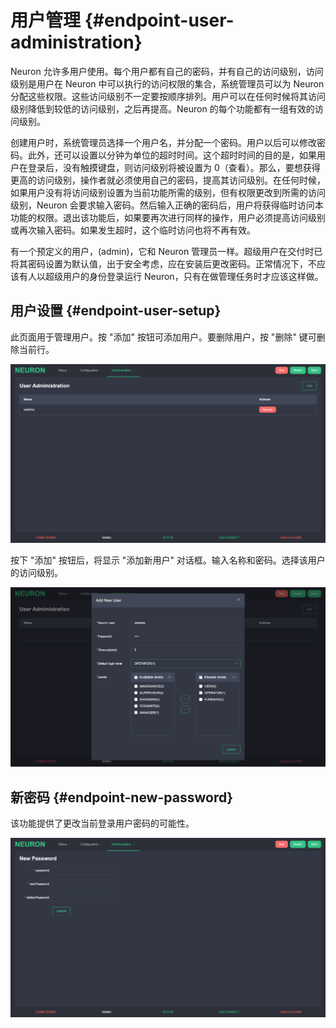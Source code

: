 # 用户管理 {#endpoint-user-administration}

Neuron 允许多用户使用。每个用户都有自己的密码，并有自己的访问级别，访问级别是用户在 Neuron 中可以执行的访问权限的集合，系统管理员可以为 Neuron 分配这些权限。这些访问级别不一定要按顺序排列。用户可以在任何时候将其访问级别降低到较低的访问级别，之后再提高。Neuron 的每个功能都有一组有效的访问级别。

创建用户时，系统管理员选择一个用户名，并分配一个密码。用户以后可以修改密码。此外，还可以设置以分钟为单位的超时时间。这个超时时间的目的是，如果用户在登录后，没有触摸键盘，则访问级别将被设置为 0（查看）。那么，要想获得更高的访问级别，操作者就必须使用自己的密码，提高其访问级别。在任何时候，如果用户没有将访问级别设置为当前功能所需的级别，但有权限更改到所需的访问级别，Neuron 会要求输入密码。然后输入正确的密码后，用户将获得临时访问本功能的权限。退出该功能后，如果要再次进行同样的操作，用户必须提高访问级别或再次输入密码。如果发生超时，这个临时访问也将不再有效。

有一个预定义的用户，(admin)，它和 Neuron 管理员一样。超级用户在交付时已将其密码设置为默认值，出于安全考虑，应在安装后更改密码。正常情况下，不应该有人以超级用户的身份登录运行 Neuron，只有在做管理任务时才应该这样做。

## 用户设置 {#endpoint-user-setup}

此页面用于管理用户。按 "添加" 按钮可添加用户。要删除用户，按 "删除" 键可删除当前行。

![](./assets/user-setup.png)

按下 "添加" 按钮后，将显示 "添加新用户" 对话框。输入名称和密码。选择该用户的访问级别。

![](./assets/pick-access.png)

## 新密码 {#endpoint-new-password}

该功能提供了更改当前登录用户密码的可能性。

![](./assets/new-password.png)
